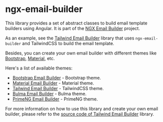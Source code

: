 # ngx-email-builder

This library provides a set of abstract classes to build email template builders using Angular. It is part of the [NGX Email Builder](https://ngb.email) project.

As an example, see the [Tailwind Email Builder](https://ngb.email/tailwind/) library that uses `ngx-email-builder` and TailwindCSS to build the email template.

Besides, you can create your own email builder with different themes like [Bootstrap](https://ngb.email/bootstrap/), [Material](https://ngb.email/material/), etc.

Here's a list of available themes:
- [Bootstrap Email Builder](https://ngb.email/bootstrap/) - Bootstrap theme.
- [Material Email Builder](https://ngb.email/material/) - Material theme.
- [Tailwind Email Builder](https://ngb.email/tailwind/) - TailwindCSS theme.
- [Bulma Email Builder](https://ngb.email/bulma/) - Bulma theme.
- [PrimeNG Email Builder](https://ngb.email/primeng/) - PrimeNG theme.

For more information on how to use this library and create your own email builder, please refer to the [source code of Tailwind Email Builder](https://github.com/wanoo21/ngb.email/tree/main/libs/tailwind-email-builder/src/lib) library.
